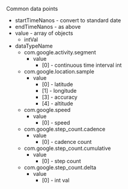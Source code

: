 Common data points
- startTimeNanos - convert to standard date
- endTimeNanos - as above
- value - array of objects
	- intVal
- dataTypeName 
	- com.google.activity.segment
		- value
			- [0] - continuous time interval int
	- com.google.location.sample
		- value
			- [0] - latitude
			- [1] - longitude
			- [3] - accuracy
			- [4] - altitude
	- com.google.speed
		- value
			- [0] - speed
	- com.google.step_count.cadence
		- value
			- [0] - cadence count
	- com.google.step_count.cumulative
		- value
			- [0] - step count
	- com.google.step_count.delta
		- value
			- [0] - int val